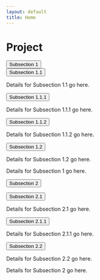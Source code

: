 ```yaml
---
layout: default
title: Home
---
```


<link rel="stylesheet" href="{{ "/styles.css" | relative_url }}">
<script src="{{ "/scripts.js" | relative_url }}"></script>

# Project

<div class="collapsible-container">
  <button class="collapsible">Subsection 1</button>
  <div class="content">
    <div class="subsection-container">
      <button class="collapsible subsection">Subsection 1.1</button>
      <div class="content">
        <p>Details for Subsection 1.1 go here.</p>
        <div class="subsection-container">
          <button class="collapsible subsection">Subsection 1.1.1</button>
          <div class="content">
            <p>Details for Subsection 1.1.1 go here.</p>
          </div>
          <button class="collapsible subsection">Subsection 1.1.2</button>
          <div class="content">
            <p>Details for Subsection 1.1.2 go here.</p>
          </div>
        </div>
      </div>
      <button class="collapsible subsection">Subsection 1.2</button>
      <div class="content">
        <p>Details for Subsection 1.2 go here.</p>
      </div>
    </div>
    <p>Details for Subsection 1 go here.</p>
  </div>

  <button class="collapsible">Subsection 2</button>
  <div class="content">
    <div class="subsection-container">
      <button class="collapsible subsection">Subsection 2.1</button>
      <div class="content">
        <p>Details for Subsection 2.1 go here.</p>
        <div class="subsection-container">
          <button class="collapsible subsection">Subsection 2.1.1</button>
          <div class="content">
            <p>Details for Subsection 2.1.1 go here.</p>
          </div>
        </div>
      </div>
      <button class="collapsible subsection">Subsection 2.2</button>
      <div class="content">
        <p>Details for Subsection 2.2 go here.</p>
      </div>
    </div>
    <p>Details for Subsection 2 go here.</p>
  </div>
</div>
